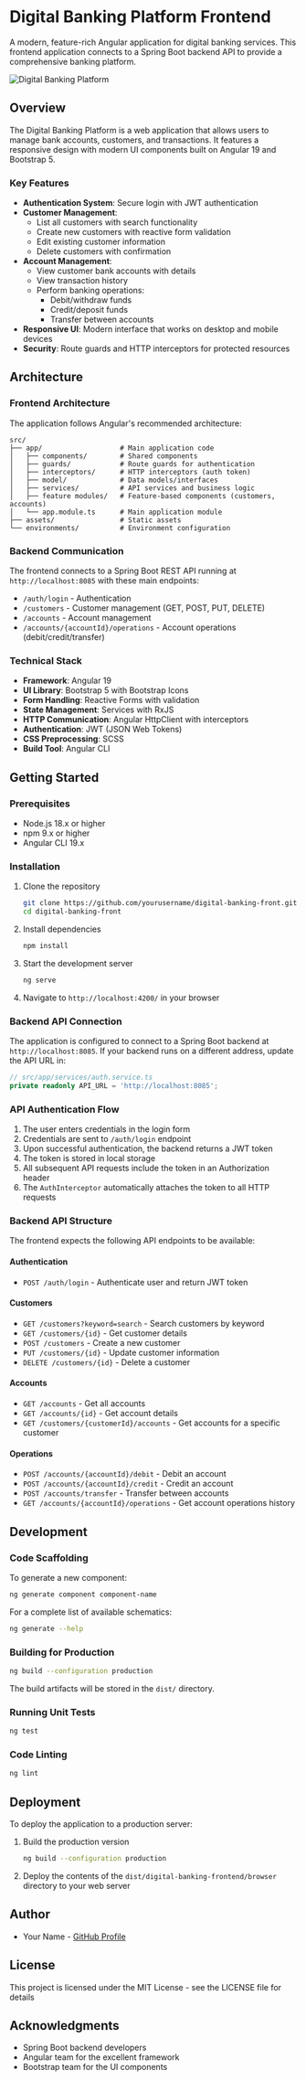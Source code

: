 # Digital Banking Platform Frontend

A modern, feature-rich Angular application for digital banking services. This frontend application connects to a Spring Boot backend API to provide a comprehensive banking platform.

![Digital Banking Platform](https://via.placeholder.com/800x400?text=Digital+Banking+Platform)

## Overview

The Digital Banking Platform is a web application that allows users to manage bank accounts, customers, and transactions. It features a responsive design with modern UI components built on Angular 19 and Bootstrap 5.

### Key Features

- **Authentication System**: Secure login with JWT authentication
- **Customer Management**:
  - List all customers with search functionality
  - Create new customers with reactive form validation
  - Edit existing customer information
  - Delete customers with confirmation
- **Account Management**:
  - View customer bank accounts with details
  - View transaction history
  - Perform banking operations:
    - Debit/withdraw funds
    - Credit/deposit funds
    - Transfer between accounts
- **Responsive UI**: Modern interface that works on desktop and mobile devices
- **Security**: Route guards and HTTP interceptors for protected resources

## Architecture

### Frontend Architecture

The application follows Angular's recommended architecture:

```
src/
├── app/                   # Main application code
│   ├── components/        # Shared components
│   ├── guards/            # Route guards for authentication
│   ├── interceptors/      # HTTP interceptors (auth token)
│   ├── model/             # Data models/interfaces
│   ├── services/          # API services and business logic
│   ├── feature modules/   # Feature-based components (customers, accounts)
│   └── app.module.ts      # Main application module
├── assets/                # Static assets
└── environments/          # Environment configuration
```

### Backend Communication

The frontend connects to a Spring Boot REST API running at `http://localhost:8085` with these main endpoints:

- `/auth/login` - Authentication
- `/customers` - Customer management (GET, POST, PUT, DELETE)
- `/accounts` - Account management
- `/accounts/{accountId}/operations` - Account operations (debit/credit/transfer)

### Technical Stack

- **Framework**: Angular 19
- **UI Library**: Bootstrap 5 with Bootstrap Icons
- **Form Handling**: Reactive Forms with validation
- **State Management**: Services with RxJS
- **HTTP Communication**: Angular HttpClient with interceptors
- **Authentication**: JWT (JSON Web Tokens)
- **CSS Preprocessing**: SCSS
- **Build Tool**: Angular CLI

## Getting Started

### Prerequisites

- Node.js 18.x or higher
- npm 9.x or higher
- Angular CLI 19.x

### Installation

1. Clone the repository

   ```bash
   git clone https://github.com/yourusername/digital-banking-front.git
   cd digital-banking-front
   ```

2. Install dependencies

   ```bash
   npm install
   ```

3. Start the development server

   ```bash
   ng serve
   ```

4. Navigate to `http://localhost:4200/` in your browser

### Backend API Connection

The application is configured to connect to a Spring Boot backend at `http://localhost:8085`. If your backend runs on a different address, update the API URL in:

```typescript
// src/app/services/auth.service.ts
private readonly API_URL = 'http://localhost:8085';
```

### API Authentication Flow

1. The user enters credentials in the login form
2. Credentials are sent to `/auth/login` endpoint
3. Upon successful authentication, the backend returns a JWT token
4. The token is stored in local storage
5. All subsequent API requests include the token in an Authorization header
6. The `AuthInterceptor` automatically attaches the token to all HTTP requests

### Backend API Structure

The frontend expects the following API endpoints to be available:

#### Authentication

- `POST /auth/login` - Authenticate user and return JWT token

#### Customers

- `GET /customers?keyword=search` - Search customers by keyword
- `GET /customers/{id}` - Get customer details
- `POST /customers` - Create a new customer
- `PUT /customers/{id}` - Update customer information
- `DELETE /customers/{id}` - Delete a customer

#### Accounts

- `GET /accounts` - Get all accounts
- `GET /accounts/{id}` - Get account details
- `GET /customers/{customerId}/accounts` - Get accounts for a specific customer

#### Operations

- `POST /accounts/{accountId}/debit` - Debit an account
- `POST /accounts/{accountId}/credit` - Credit an account
- `POST /accounts/transfer` - Transfer between accounts
- `GET /accounts/{accountId}/operations` - Get account operations history

## Development

### Code Scaffolding

To generate a new component:

```bash
ng generate component component-name
```

For a complete list of available schematics:

```bash
ng generate --help
```

### Building for Production

```bash
ng build --configuration production
```

The build artifacts will be stored in the `dist/` directory.

### Running Unit Tests

```bash
ng test
```

### Code Linting

```bash
ng lint
```

## Deployment

To deploy the application to a production server:

1. Build the production version

   ```bash
   ng build --configuration production
   ```

2. Deploy the contents of the `dist/digital-banking-frontend/browser` directory to your web server

## Author

- Your Name - [GitHub Profile](https://github.com/yourusername)

## License

This project is licensed under the MIT License - see the LICENSE file for details

## Acknowledgments

- Spring Boot backend developers
- Angular team for the excellent framework
- Bootstrap team for the UI components
